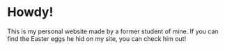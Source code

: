 # Howdy!
This is my personal website made by a former student of mine. If you can find the Easter eggs he hid on my site, you can check him out!
